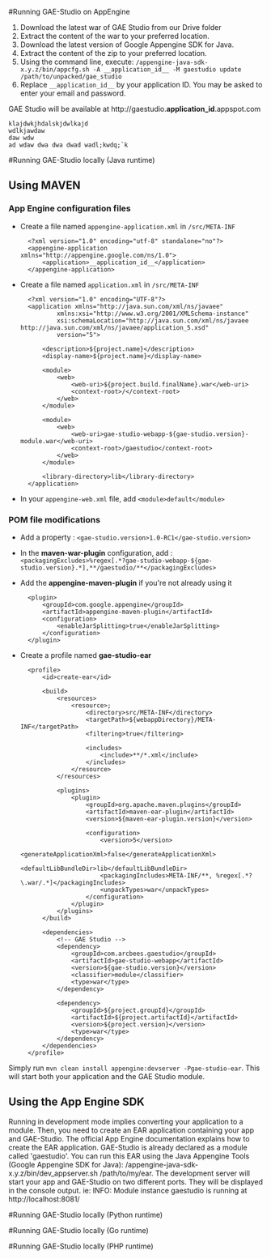 #Running GAE-Studio on AppEngine
1. Download the latest war of GAE Studio from our Drive folder
2. Extract the content of the war to your preferred location.
3. Download the latest version of Google Appengine SDK for Java.
4. Extract the content of the zip to your preferred location.
5. Using the command line, execute: `/appengine-java-sdk-x.y.z/bin/appcfg.sh -A __application_id__ -M gaestudio update /path/to/unpacked/gae_studio`
6. Replace `__application_id__` by your application ID. You may be asked to enter your email and password.

GAE Studio will be available at http://gaestudio.__application_id__.appspot.com

    klajdwkjhdalskjdwlkajd
    wdlkjawdaw
    daw wdw
    ad wdaw dwa dwa dwad wadl;kwdq;`k

#Running GAE-Studio locally (Java runtime)
## Using MAVEN
### App Engine configuration files
* Create a file named `appengine-application.xml` in `/src/META-INF`

        <?xml version="1.0" encoding="utf-8" standalone="no"?>
        <appengine-application xmlns="http://appengine.google.com/ns/1.0">
            <application>__application_id__</application>
        </appengine-application>
* Create a file named `application.xml` in `/src/META-INF`

        <?xml version="1.0" encoding="UTF-8"?>
        <application xmlns="http://java.sun.com/xml/ns/javaee"
                xmlns:xsi="http://www.w3.org/2001/XMLSchema-instance"
                xsi:schemaLocation="http://java.sun.com/xml/ns/javaee http://java.sun.com/xml/ns/javaee/application_5.xsd"
                version="5">

            <description>${project.name}</description>
            <display-name>${project.name}</display-name>

            <module>
                <web>
                    <web-uri>${project.build.finalName}.war</web-uri>
                    <context-root>/</context-root>
                </web>
            </module>

            <module>
                <web>
                    <web-uri>gae-studio-webapp-${gae-studio.version}-module.war</web-uri>
                    <context-root>/gaestudio</context-root>
                </web>
            </module>

            <library-directory>lib</library-directory>
        </application>
* In your `appengine-web.xml` file, add `<module>default</module>`

### POM file modifications
* Add a property : `<gae-studio.version>1.0-RC1</gae-studio.version>`
* In the **maven-war-plugin** configuration, add : `<packagingExcludes>%regex[.*?gae-studio-webapp-${gae-studio.version}.*],**/gaestudio/**</packagingExcludes>`
* Add the **appengine-maven-plugin** if you're not already using it

        <plugin>
            <groupId>com.google.appengine</groupId>
            <artifactId>appengine-maven-plugin</artifactId>
            <configuration>
                <enableJarSplitting>true</enableJarSplitting>
            </configuration>
        </plugin>
* Create a profile named **gae-studio-ear**

        <profile>
            <id>create-ear</id>

            <build>
                <resources>
                    <resource>;
                        <directory>src/META-INF</directory>
                        <targetPath>${webappDirectory}/META-INF</targetPath>
                        <filtering>true</filtering>

                        <includes>
                            <include>**/*.xml</include>
                        </includes>
                    </resource>
                </resources>

                <plugins>
                    <plugin>
                        <groupId>org.apache.maven.plugins</groupId>
                        <artifactId>maven-ear-plugin</artifactId>
                        <version>${maven-ear-plugin.version}</version>

                        <configuration>
                            <version>5</version>
                            <generateApplicationXml>false</generateApplicationXml>
                            <defaultLibBundleDir>lib</defaultLibBundleDir>
                            <packagingIncludes>META-INF/**, %regex[.*?\.war/.*]</packagingIncludes>
                            <unpackTypes>war</unpackTypes>
                        </configuration>
                    </plugin>
                </plugins>
            </build>

            <dependencies>
                <!-- GAE Studio -->
                <dependency>
                    <groupId>com.arcbees.gaestudio</groupId>
                    <artifactId>gae-studio-webapp</artifactId>
                    <version>${gae-studio.version}</version>
                    <classifier>module</classifier>
                    <type>war</type>
                </dependency>

                <dependency>
                    <groupId>${project.groupId}</groupId>
                    <artifactId>${project.artifactId}</artifactId>
                    <version>${project.version}</version>
                    <type>war</type>
                </dependency>
            </dependencies>
        </profile>
Simply run `mvn clean install appengine:devserver -Pgae-studio-ear`. This will start both your application and the GAE Studio module.

## Using the App Engine SDK
Running in development mode implies converting your application to a module. Then, you need to create an EAR application containing your app and GAE-Studio. The official App Engine documentation explains how to create the EAR application.
GAE-Studio is already declared as a module called 'gaestudio'.
You can run this EAR using the Java Appengine Tools (Google Appengine SDK for Java): /appengine-java-sdk-x.y.z/bin/dev_appserver.sh /path/to/my/ear.
The development server will start your app and GAE-Studio on two different ports. They will be displayed in the console output. ie: INFO: Module instance gaestudio is running at http://localhost:8081/

#Running GAE-Studio locally (Python runtime)

#Running GAE-Studio locally (Go runtime)

#Running GAE-Studio locally (PHP runtime)
